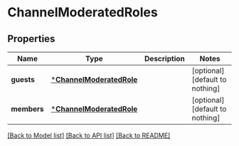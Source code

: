 # ChannelModeratedRoles


## Properties
Name | Type | Description | Notes
------------ | ------------- | ------------- | -------------
**guests** | [***ChannelModeratedRole**](ChannelModeratedRole.md) |  | [optional] [default to nothing]
**members** | [***ChannelModeratedRole**](ChannelModeratedRole.md) |  | [optional] [default to nothing]


[[Back to Model list]](../README.md#models) [[Back to API list]](../README.md#api-endpoints) [[Back to README]](../README.md)


